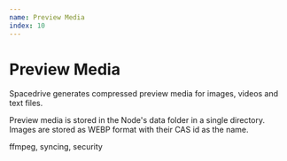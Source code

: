 ```yaml
---
name: Preview Media
index: 10
---
```


# Preview Media

Spacedrive generates compressed preview media for images, videos and text files.

Preview media is stored in the Node's data folder in a single directory. Images are stored as WEBP format with their CAS id as the name.

ffmpeg, syncing, security